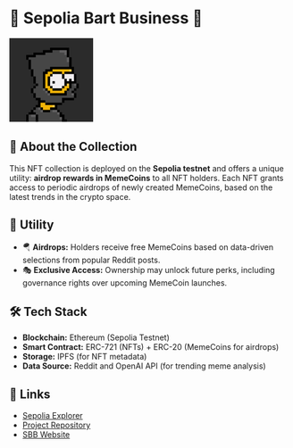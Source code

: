 # 🚀 Sepolia Bart Business 🚀

<img src="/static/images/3.png" alt="Bart #0003" width="150"/>

## 🎨 About the Collection
This NFT collection is deployed on the **Sepolia testnet** and offers a unique utility: **airdrop rewards in MemeCoins** to all NFT holders. Each NFT grants access to periodic airdrops of newly created MemeCoins, based on the latest trends in the crypto space.

## 🎯 Utility
- 🪂 **Airdrops:** Holders receive free MemeCoins based on data-driven selections from popular Reddit posts.
- 🎭 **Exclusive Access:** Ownership may unlock future perks, including governance rights over upcoming MemeCoin launches.

## 🛠️ Tech Stack
- **Blockchain:** Ethereum (Sepolia Testnet)
- **Smart Contract:** ERC-721 (NFTs) + ERC-20 (MemeCoins for airdrops)
- **Storage:** IPFS (for NFT metadata)
- **Data Source:** Reddit and OpenAI API (for trending meme analysis)

## 🔗 Links
- [Sepolia Explorer](https://testnets.opensea.io/collection/sepolia-bart-business)
- [Project Repository](https://github.com/maybenicko/PolimiProjectFinal)
- [SBB Website](https://sepoliabartbusiness.xyz/)

